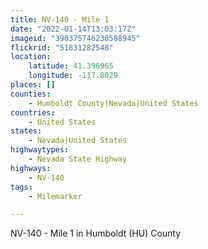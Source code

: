 ```yaml
---
title: NV-140 - Mile 1
date: "2022-01-14T13:03:17Z"
imageid: "390375746230588945"
flickrid: "51831282548"
location:
    latitude: 41.396965
    longitude: -117.8029
places: []
counties:
    - Humboldt County|Nevada|United States
countries:
    - United States
states:
    - Nevada|United States
highwaytypes:
    - Nevada State Highway
highways:
    - NV-140
tags:
    - Milemarker

---
```

NV-140 - Mile 1 in Humboldt (HU) County